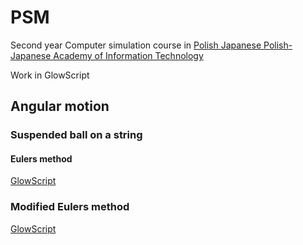 # PSM
Second year Computer simulation course in [Polish Japanese Polish-Japanese Academy of Information Technology](https://www.pja.edu.pl)

Work in GlowScript

## Angular motion
### Suspended ball on a string

#### Eulers method
[GlowScript]( https://www.glowscript.org/#/user/juliadebecka/folder/PJATK/program/Pendulum2)

### Modified Eulers method

[GlowScript](https://www.glowscript.org/#/user/juliadebecka/folder/PJATK/program/Pendulum)

